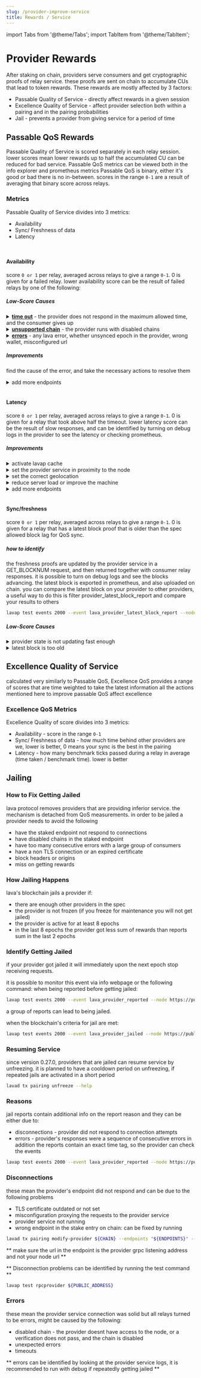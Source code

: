 ```yaml
---
slug: /provider-improve-service
title: Rewards / Service
---
```


import Tabs from '@theme/Tabs';
import TabItem from '@theme/TabItem';

# Provider Rewards

 After staking on chain, providers serve consumers and get cryptographic proofs of relay service. these proofs are sent on chain to accumulate CUs that lead to token rewards. These rewards are mostly affected by 3 factors:
 * Passable Quality of Service - directly affect rewards in a given session
 * Excellence Quality of Service - affect provider selection both within a pairing and in the pairing probabilities
 * Jail - prevents a provider from giving service for a period of time

## Passable QoS Rewards
Passable Quality of Service is scored separately in each relay session. lower scores mean lower rewards up to half the accumulated CU can be reduced for bad service. 
Passable QoS metrics can be viewed both in the info explorer and prometheus metrics
Passable QoS is binary, either it's good or bad there is no in-between. scores in the range `0-1` are a result of averaging that binary score across relays.

### Metrics
Passable Quality of Service divides into 3 metrics:
* Availability
* Sync/ Freshness of data
* Latency

<br/>

#### Availability
score `0 or 1` per relay, averaged across relays to give a range `0-1`. 0 is given for a failed relay.
lower availability score can be the result of failed relays by one of the following:

##### Low-Score Causes
<details>
  <summary><b><u>time out</u></b> - the provider does not respond in the maximum allowed time, and the consumer gives up</summary>
  can be checked in the provider logs, requests that time out are also identified by the provider and terminated
</details>

<details>
  <summary><b><u>unsupported chain</u></b> - the provider runs with disabled chains</summary>
  can be checked in the provider initialization logs and on the request logs, also on the prometheus metrics for disabled chains
</details>

<details>
  <summary><b><u>errors</u></b> - any lava error, whether unsynced epoch in the provider, wrong wallet, misconfigured url</summary>
  can be checked in the provider logs, and prometheus metrics for disabled chains
</details>

##### Improvements
find the cause of the error, and take the necessary actions to resolve them

<details>
  <summary>add more endpoints</summary>
  lava supports setting more than one endpoint, and consumers know to loadbalance in case one is down, by setting several endpoints (with several services) providers can avoid downtime
</details>

<br/>

#### Latency
score `0 or 1` per relay, averaged across relays to give a range `0-1`. 0 is given for a relay that took above half the timeout.
lower latency score can be the result of slow responses, and can be identified by turning on debug logs in the provider to see the latency or checking prometheus.

##### Improvements

<details>
  <summary>activate lavap cache</summary>
  caching can boost up performance and latency at the expense of some memory, if you didn't set a valid cache configuration it would reduce latency scores
</details>

<details>
  <summary>set the provider service in proximity to the node</summary>
  a provider service that is located in the same server or vpc as the node will provide the best latency, while a provider that has to go through TLS and connect to a different location will have increased latency
</details>

<details>
  <summary>set the correct geolocation</summary>
  lava matches consumers and providers based on geolocation, if your services do not cover several locations with several nodes, it is recommended to set geolocations that are in proximity to your provider service and node.
  if you misconfigure geolocations that are far from your node's location, your latency scores will be lower
</details>

<details>
  <summary>reduce server load or improve the machine</summary>
  servers that receive too much usage to the machine capabilities will respond slower, it is recommended to monitor CPU, networking and memory usage
</details>

<details>
  <summary>add more endpoints</summary>
  lava supports setting more than one endpoint, and consumers know to pick the closest one, by setting more endpoints latency scores will be lower
</details>

<br/>

#### Sync/freshness
score `0 or 1` per relay, averaged across relays to give a range `0-1`. 0 is given for a relay that has a latest block proof that is older than the spec allowed block lag for QoS sync.

##### how to identify
the freshness proofs are updated by the provider service in a GET_BLOCKNUM request, and then returned together with consumer relay responses.
it is possible to turn on debug logs and see the blocks advancing.
the latest block is exported in prometheus, and also uploaded on chain. 
you can compare the latest block on your provider to other providers, a useful way to do this is filter provider_latest_block_report and compare your results to others
```bash
lavap test events 2000 --event lava_provider_latest_block_report --node https://public-rpc-testnet2.lavanet.xyz:443/
```

##### Low-Score Causes
<details>
  <summary>provider state is not updating fast enough</summary>
  make sure GET_BLOCKNUM requests do not fail, common problems are throttling, or a url misconfiguration
</details>

<details>
  <summary>latest block is too old</summary>
  some nodes can lose sync and return stale data, it is imperative to monitor these cases and fix them, making sure the node is synced
</details>


## Excellence Quality of Service
calculated very similarly to Passable QoS, Excellence QoS provides a range of scores that are time weighted to take the latest information
all the actions mentioned here to improve passable QoS affect excellence

### Excellence QoS Metrics
Excellence Quality of score divides into 3 metrics:
* Availability - score in the range `0-1`
* Sync/ Freshness of data - how much time behind other providers are we, lower is better, 0 means your sync is the best in the pairing
* Latency - how many benchmark ticks passed during a relay in average (time taken / benchmark time). lower is better

## Jailing

### How to Fix Getting Jailed
lava protocol removes providers that are providing inferior service. the mechanism is detached from QoS measurements.
in order to be jailed a provider needs to avoid the following
* have the staked endpoint not respond to connections
* have disabled chains in the staked endpoint
* have too many consecutive errors with a large group of consumers
* have a non TLS connection or an expired certificate
* block headers or origins
* miss on getting rewards

### How Jailing Happens
lava's blockchain jails a provider if:
* there are enough other providers in the spec
* the provider is not frozen (if you freeze for maintenance you will not get jailed)
* the provider is active for at least 8 epochs
* in the last 8 epochs the provider got less sum of rewards than reports sum in the last 2 epochs

### Identify Getting Jailed
if your provider got jailed it will immediately upon the next epoch stop receiving requests. 

it is possible to monitor this event via info webpage or the following command:
when being reported before getting jailed:
```bash
lavap test events 2000 --event lava_provider_reported --node https://public-rpc-testnet2.lavanet.xyz:443/
```
a group of reports can lead to being jailed.

when the blockchain's criteria for jail are met:
```bash
lavap test events 2000 --event lava_provider_jailed --node https://public-rpc-testnet2.lavanet.xyz:443/
```

### Resuming Service
since version 0.27.0, providers that are jailed can resume service by unfreezing.
it is planned to have a cooldown period on unfreezing, if repeated jails are activated in a short period
```bash
lavad tx pairing unfreeze --help
```

### Reasons
jail reports contain additional info on the report reason and they can be either due to:
* disconnections - provider did not respond to connection attempts
* errors - provider's responses were a sequence of consecutive errors
in addition the reports contain an exact time tag, so the provider can check the events
```bash
lavap test events 2000 --event lava_provider_reported --node https://public-rpc-testnet2.lavanet.xyz:443/
```

### Disconnections
these mean the provider's endpoint did not respond and can be due to the following problems
* TLS certificate outdated or not set
* misconfiguration proxying the requests to the provider service
* provider service not running
* wrong endpoint in the stake entry on chain: can be fixed by running 
```bash
lavad tx pairing modify-provider ${CHAIN} --endpoints "${ENDPOINTS}" --geolocation ${GEOLOCATION} --from ${WALLET}
```
** make sure the url in the endpoint is the provider grpc listening address and not your node url **

** Disconnection problems can be identified by running the test command **
```bash
lavap test rpcprovider ${PUBLIC_ADDRESS}
```

### Errors
these mean the provider service connection was solid but all relays turned to be errors, might be caused by the following:
* disabled chain - the provider doesnt have access to the node, or a verification does not pass, and the chain is disabled
* unexpected errors
* timeouts

** errors can be identified by looking at the provider service logs, it is recommended to run with debug if repeatedly getting jailed **

